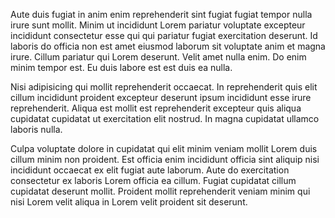 Aute duis fugiat in anim enim reprehenderit sint fugiat fugiat tempor nulla irure sunt mollit. Minim ut incididunt Lorem pariatur voluptate excepteur incididunt consectetur esse qui qui pariatur fugiat exercitation deserunt. Id laboris do officia non est amet eiusmod laborum sit voluptate anim et magna irure. Cillum pariatur qui Lorem deserunt. Velit amet nulla enim. Do enim minim tempor est. Eu duis labore est est duis ea nulla.

Nisi adipisicing qui mollit reprehenderit occaecat. In reprehenderit quis elit cillum incididunt proident excepteur deserunt ipsum incididunt esse irure reprehenderit. Aliqua est mollit est reprehenderit excepteur quis aliqua cupidatat cupidatat ut exercitation elit nostrud. In magna cupidatat ullamco laboris nulla.

Culpa voluptate dolore in cupidatat qui elit minim veniam mollit Lorem duis cillum minim non proident. Est officia enim incididunt officia sint aliquip nisi incididunt occaecat ex elit fugiat aute laborum. Aute do exercitation consectetur ex laboris Lorem officia ea cillum. Fugiat cupidatat cillum cupidatat deserunt mollit. Proident mollit reprehenderit veniam minim qui nisi Lorem velit aliqua in Lorem velit proident sit deserunt.